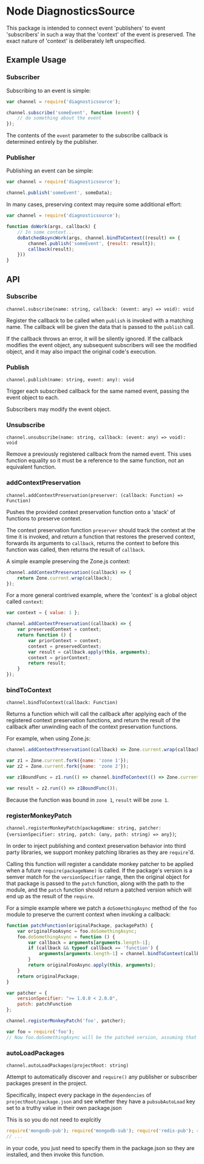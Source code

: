 # Node DiagnosticsSource

This package is intended to connect event 'publishers' to event 'subscribers' in such a way that the 'context' of the event is preserved. The exact nature of 'context' is deliberately left unspecified.

## Example Usage

### Subscriber

Subscribing to an event is simple:

```js
var channel = require('diagnosticsource');

channel.subscribe('someEvent', function (event) {
    // do something about the event
});
```

The contents of the `event` parameter to the subscribe callback is determined entirely by the publisher.

### Publisher

Publishing an event can be simple:

```js
var channel = require('diagnosticsource');

channel.publish('someEvent', someData);
```

In many cases, preserving context may require some additional effort:

```js
var channel = require('diagnosticsource');

function doWork(args, callback) {
    // In some context...
    doBatchedAsyncWork(args, channel.bindToContext((result) => {
        channel.publish('someEvent', {result: result});
        callback(result);
    }))
}
```

## API

### Subscribe

`channel.subscribe(name: string, callback: (event: any) => void): void`

Register the callback to be called when `publish` is invoked with a matching name. The callback will be given the data that is passed to the `publish` call.

If the callback throws an error, it will be silently ignored. If the callback modifies the event object, any subsequent subscribers will see the modified object, and it may also impact the original code's execution.

### Publish

`channel.publish(name: string, event: any): void`

Trigger each subscribed callback for the same named event, passing the event object to each.

Subscribers may modify the event object.

### Unsubscribe

`channel.unsubscribe(name: string, callback: (event: any) => void): void`

Remove a previously registered callback from the named event. This uses function equality so it must be a reference to the same function, not an equivalent function.

### addContextPreservation

`channel.addContextPreservation(preserver: (callback: Function) => Function)`

Pushes the provided context preservation function onto a 'stack' of functions to preserve context.

The context preservation function `preserver` should track the context at the time it is invoked, and return a function that restores the preserved context, forwards its arguments to `callback`, returns the context to before this function was called, then returns the result of `callback`.

A simple example preserving the Zone.js context:

```js
channel.addContextPreservation((callback) => {
    return Zone.current.wrap(callback);
});
```

For a more general contrived example, where the 'context' is a global object called `context`:

```js
var context = { value: 1 };

channel.addContextPreservation((callback) => {
    var preservedContext = context;
    return function () {
        var priorContext = context;
        context = preservedContext;
        var result = callback.apply(this, arguments);
        context = priorContext;
        return result;
    }
});
```

### bindToContext

`channel.bindToContext(callback: Function)`

Returns a function which will call the callback after applying each of the registered context preservation functions, and return the result of the callback after unwinding each of the context preservation functions.

For example, when using Zone.js:

```js
channel.addContextPreservation((callback) => Zone.current.wrap(callback));

var z1 = Zone.current.fork({name: 'zone 1'});
var z2 = Zone.current.fork({name: 'zone 2'});

var z1BoundFunc = z1.run(() => channel.bindToContext(() => Zone.current.name));

var result = z2.run(() => z1BoundFunc());
```

Because the function was bound in `zone 1`, `result` will be `zone 1`.

### registerMonkeyPatch

`channel.registerMonkeyPatch(packageName: string, patcher: {versionSpecifier: string, patch: (any, path: string) => any})`;

In order to inject publishing and context preservation behavior into third party libraries, we support monkey patching libraries as they are `require`'d.

Calling this function will register a candidate monkey patcher to be applied when a future `require(packageName)` is called. If the package's version is a semver match for the `versionSpecifier` range, then the original object for that package is passed to the `patch` function, along with the path to the module, and the `patch` function should return a patched version which will end up as the result of the `require`.

For a simple example where we patch a `doSomethingAsync` method of the `foo` module to preserve the current context when invoking a callback:

```js
function patchFunction(originalPackage, packagePath) {
    var originalFooAsync = foo.doSomethingAsync;
    foo.doSomethingAsync = function () {
        var callback = arguments[arguments.length-1];
        if (callback && typeof callback == 'function') {
            arguments[arguments.length-1] = channel.bindToContext(callback);
        }
        return originalFooAsync.apply(this, arguments);
    }
    return originalPackage;
}

var patcher = {
    versionSpecifier: ">= 1.0.0 < 2.0.0",
    patch: patchFunction
};

channel.registerMonkeyPatch('foo', patcher);

var foo = require('foo');
// Now foo.doSomethingAsync will be the patched version, assuming that the version of the foo package found by require() falls within the 1.0.0 - 2.0.0 range.
```

### autoLoadPackages

`channel.autoLoadPackages(projectRoot: string)`

Attempt to automatically discover and `require()` any publisher or subscriber packages present in the project.

Specifically, inspect every package in the `dependencies` of `projectRoot/package.json` and see whether they have a `pubsubAutoLoad` key set to a truthy value in their own package.json

This is so you do not need to explcitly
```js
require('mongodb-pub'); require('mongodb-sub'); require('redis-pub'); require('redis-sub');
// ...
``` 

in your code, you just need to specify them in the package.json so they are installed, and then invoke this function. 